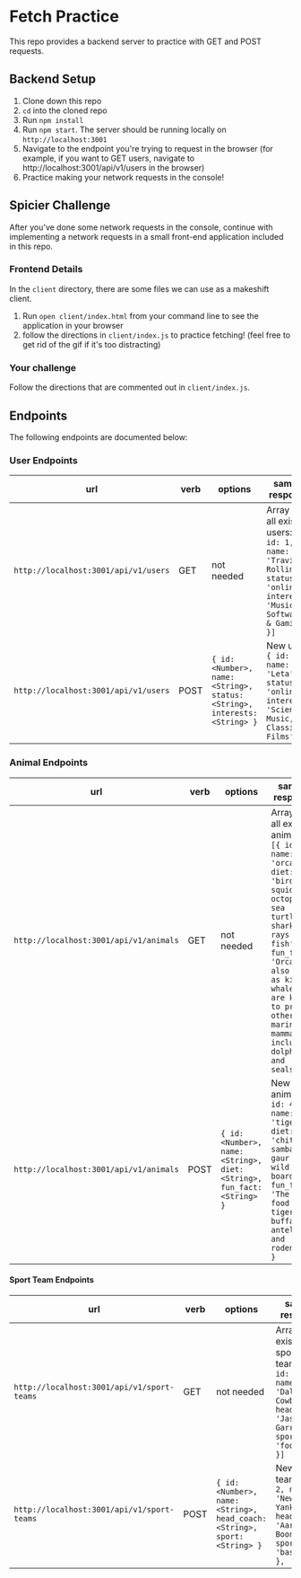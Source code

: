 # Fetch Practice

This repo provides a backend server to practice with GET and POST requests.

## Backend Setup

1. Clone down this repo
1. `cd` into the cloned repo
1. Run `npm install`
1. Run `npm start`. The server should be running locally on `http://localhost:3001`
1. Navigate to the endpoint you're trying to request in the browser (for example, if you want to GET users, navigate to http://localhost:3001/api/v1/users in the browser)
1. Practice making your network requests in the console!

## Spicier Challenge

After you've done some network requests in the console, continue with implementing a network requests in a small front-end application included in this repo.

### Frontend Details

In the `client` directory, there are some files we can use as a makeshift client.

1. Run `open client/index.html` from your command line to see the application in your browser
1. follow the directions in `client/index.js` to practice fetching! (feel free to get rid of the gif if it's too distracting)

### Your challenge

Follow the directions that are commented out in `client/index.js`.

## Endpoints

The following endpoints are documented below:

### User Endpoints

| url | verb | options | sample response |
| ----|------|---------|---------------- |
| `http://localhost:3001/api/v1/users` | GET | not needed | Array of all existing users: `[{ id: 1, name: 'Travis Rollins', status: 'online', interests: 'Music, Software, & Gaming' }]` |
| `http://localhost:3001/api/v1/users` | POST | `{ id: <Number>, name: <String>, status: <String>, interests: <String> }` | New user: `{ id: 1, name: 'Leta', status: 'online', interests: 'Science, Music, & Classic Films' }` |


### Animal Endpoints

| url | verb | options | sample response |
| ----|------|---------|---------------- |
| `http://localhost:3001/api/v1/animals` | GET | not needed | Array of all existing animals: `[{ id: 3, name: 'orcas', diet: 'birds, squid, octopuses, sea turtles, sharks, rays & fish', fun_fact: 'Orcas, also known as killer whales, are known to prey on other marine mammals, including dolphins and seals.' }]` |
| `http://localhost:3001/api/v1/animals` | POST | `{ id: <Number>, name: <String>, diet: <String>, fun_fact: <String> }` | New animal: `{ id: 4, name: 'tigers', diet: 'chital, sambar, gaur & wild board', fun_fact: 'The main food of tigers are buffalos, antelopes, and rodents.' }` |

#### Sport Team Endpoints

| url | verb | options | sample response |
| ----|------|---------|---------------- |
| `http://localhost:3001/api/v1/sport-teams` | GET | not needed | Array of all existing sport teams: `[{ id: 1, name: 'Dallas Cowboys', head_coach: 'Jason Garrett', sport: 'football' }]` |
| `http://localhost:3001/api/v1/sport-teams` | POST | `{ id: <Number>, name: <String>, head_coach: <String>, sport: <String> }` | New sport team: `{ id: 2, name: 'New York Yankees', head_coach: 'Aaron Boone', sport: 'baseball' },` |

